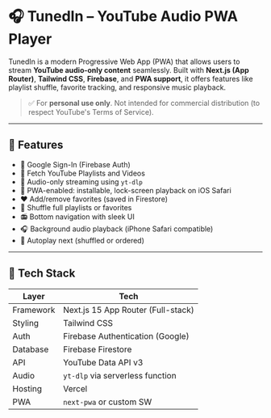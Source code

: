 # 🎧 TunedIn – YouTube Audio PWA Player

TunedIn is a modern Progressive Web App (PWA) that allows users to stream **YouTube audio-only content** seamlessly. Built with **Next.js (App Router)**, **Tailwind CSS**, **Firebase**, and **PWA support**, it offers features like playlist shuffle, favorite tracking, and responsive music playback.

> ✅ For **personal use only**. Not intended for commercial distribution (to respect YouTube's Terms of Service).

---

## 🚀 Features

- 🔐 Google Sign-In (Firebase Auth)
- 📂 Fetch YouTube Playlists and Videos
- 🎵 Audio-only streaming using `yt-dlp`
- 📱 PWA-enabled: installable, lock-screen playback on iOS Safari
- ❤️ Add/remove favorites (saved in Firestore)
- 🔀 Shuffle full playlists or favorites
- 📻 Bottom navigation with sleek UI
- 🎧 Background audio playback (iPhone Safari compatible)
- 🔄 Autoplay next (shuffled or ordered)

---

## 🧱 Tech Stack

| Layer     | Tech                               |
| --------- | ---------------------------------- |
| Framework | Next.js 15 App Router (Full-stack) |
| Styling   | Tailwind CSS                       |
| Auth      | Firebase Authentication (Google)   |
| Database  | Firebase Firestore                 |
| API       | YouTube Data API v3                |
| Audio     | `yt-dlp` via serverless function   |
| Hosting   | Vercel                             |
| PWA       | `next-pwa` or custom SW            |
